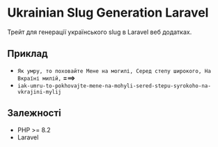 # Ukrainian Slug Generation Laravel
Трейт для генерації українського slug в Laravel веб додатках.

## Приклад
- `Як умру, то поховайте
Мене на могилі,
Серед степу широкого,
На Вкраїні милій,` **===>**
- `iak-umru-to-pokhovajte-mene-na-mohyli-sered-stepu-syrokoho-na-vkrajini-mylij`

## Залежності
- PHP >= 8.2
- Laravel
